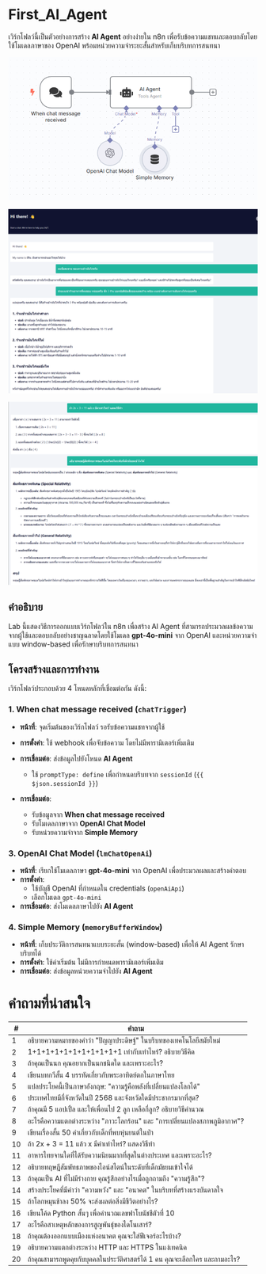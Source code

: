 
# First_AI_Agent

เวิร์กโฟลว์นี้เป็นตัวอย่างการสร้าง **AI Agent** อย่างง่ายใน n8n เพื่อรับข้อความแชทและตอบกลับโดยใช้โมเดลภาษาของ OpenAI พร้อมหน่วยความจำระยะสั้นสำหรับเก็บบริบทการสนทนา

![Alt text1](./img/01.png)

![Alt text2](./img/02.png)

![Alt text2](./img/03.png)

## คำอธิบาย

Lab นี้แสดงวิธีการออกแบบเวิร์กโฟลว์ใน n8n เพื่อสร้าง AI Agent ที่สามารถประมวลผลข้อความจากผู้ใช้และตอบกลับอย่างชาญฉลาดโดยใช้โมเดล **gpt-4o-mini** จาก OpenAI และหน่วยความจำแบบ window-based เพื่อรักษาบริบทการสนทนา

## โครงสร้างและการทำงาน

เวิร์กโฟลว์ประกอบด้วย 4 โหนดหลักที่เชื่อมต่อกัน ดังนี้:

### 1. When chat message received (`chatTrigger`)
- **หน้าที่**: จุดเริ่มต้นของเวิร์กโฟลว์ รอรับข้อความแชทจากผู้ใช้
- **การตั้งค่า**: ใช้ webhook เพื่อจับข้อความ โดยไม่มีพารามิเตอร์เพิ่มเติม
- **การเชื่อมต่อ**: ส่งข้อมูลไปยังโหนด **AI Agent**









  - ใช้ `promptType: define` เพื่อกำหนดบริบทจาก `sessionId` (`{{ $json.sessionId }}`)
- **การเชื่อมต่อ**:
  - รับข้อมูลจาก **When chat message received**
  - รับโมเดลภาษาจาก **OpenAI Chat Model**
  - รับหน่วยความจำจาก **Simple Memory**

### 3. OpenAI Chat Model (`lmChatOpenAi`)
- **หน้าที่**: เรียกใช้โมเดลภาษา **gpt-4o-mini** จาก OpenAI เพื่อประมวลผลและสร้างคำตอบ
- **การตั้งค่า**:
  - ใช้บัญชี OpenAI ที่กำหนดใน credentials (`openAiApi`)
  - เลือกโมเดล `gpt-4o-mini`
- **การเชื่อมต่อ**: ส่งโมเดลภาษาไปยัง **AI Agent**

### 4. Simple Memory (`memoryBufferWindow`)
- **หน้าที่**: เก็บประวัติการสนทนาแบบระยะสั้น (window-based) เพื่อให้ AI Agent รักษาบริบทได้
- **การตั้งค่า**: ใช้ค่าเริ่มต้น ไม่มีการกำหนดพารามิเตอร์เพิ่มเติม
- **การเชื่อมต่อ**: ส่งข้อมูลหน่วยความจำไปยัง **AI Agent**


# คำถามที่น่าสนใจ


| #  | คำถาม                                                                                                |
|----|------------------------------------------------------------------------------------------------------|
| 1  | อธิบายความหมายของคำว่า "ปัญญาประดิษฐ์" ในบริบทของเทคโนโลยีสมัยใหม่                                      |
| 2  | 1+1+1+1+1+1+1+1+1+1+1 เท่ากับเท่าไหร่? อธิบายวิธีคิด                                                   |
| 3  | ถ้าคุณเป็นนก คุณอยากเป็นนกชนิดใด และเพราะอะไร?                                                        |
| 4  | เขียนบทกวีสั้น 4 บรรทัดเกี่ยวกับพระอาทิตย์ตกในภาษาไทย                                                  |
| 5  | แปลประโยคนี้เป็นภาษาอังกฤษ: "ความรู้คือพลังที่เปลี่ยนแปลงโลกได้"                                     |
| 6  | ประเทศไทยมีกี่จังหวัดในปี 2568 และจังหวัดใดมีประชากรมากที่สุด?                                       |
| 7  | ถ้าคุณมี 5 แอปเปิ้ล และให้เพื่อนไป 2 ลูก เหลือกี่ลูก? อธิบายวิธีคำนวณ                                |
| 8  | อะไรคือความแตกต่างระหว่าง "ภาวะโลกร้อน" และ "การเปลี่ยนแปลงสภาพภูมิอากาศ"?                              |
| 9  | เขียนเรื่องสั้น 50 คำเกี่ยวกับเด็กที่พบหุ่นยนต์ในป่า                                                    |
| 10 | ถ้า 2x + 3 = 11 แล้ว x มีค่าเท่าไหร่? แสดงวิธีทำ                                                       |
| 11 | อาหารไทยจานใดที่ได้รับความนิยมมากที่สุดในต่างประเทศ และเพราะอะไร?                                       |
| 12 | อธิบายทฤษฎีสัมพัทธภาพของไอน์สไตน์ในระดับที่เด็กมัธยมเข้าใจได้                                            |
| 13 | ถ้าคุณเป็น AI ที่ไม่มีร่างกาย คุณรู้สึกอย่างไรเมื่อถูกถามถึง "ความรู้สึก"?                              |
| 14 | สร้างประโยคที่มีคำว่า "ความหวัง" และ "อนาคต" ในบริบทที่สร้างแรงบันดาลใจ                                 |
| 15 | ถ้าโลกหมุนช้าลง 50% จะส่งผลต่อสิ่งมีชีวิตอย่างไร?                                                      |
| 16 | เขียนโค้ด Python สั้นๆ เพื่อคำนวณเลขฟาโบนัชชีตัวที่ 10                                                |
| 17 | อะไรคือสาเหตุหลักของการสูญพันธุ์ของไดโนเสาร์?                                                          |
| 18 | ถ้าคุณต้องออกแบบเมืองแห่งอนาคต คุณจะใส่ฟีเจอร์อะไรบ้าง?                                               |
| 19 | อธิบายความแตกต่างระหว่าง HTTP และ HTTPS ในแง่เทคนิค                                                    |
| 20 | ถ้าคุณสามารถพูดคุยกับบุคคลในประวัติศาสตร์ได้ 1 คน คุณจะเลือกใคร และถามอะไร?                            |